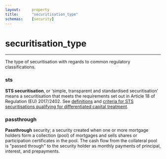 ```yaml
---
layout:     property
title:      "securitisation_type"
schemas:    [security]
---
```


# securitisation_type

---

The type of securitisation with regards to common regulatory classifications.

### sts
**STS securitisation**, or ‘simple, transparent and standardised securitisation’ means a securitisation that meets the requirements set out in Article 18 of Regulation (EU) 2017/2402. See [definitions](https://www.eba.europa.eu/regulation-and-policy/single-rulebook/interactive-single-rulebook/101073) and [criteria for STS securitisations qualifying for differentiated capital treatment](https://www.eba.europa.eu/regulation-and-policy/single-rulebook/interactive-single-rulebook/101074).

### passthrough
**Passthrough** security; a security created when one or more mortgage holders form a collection (pool) of mortgages and sells shares or participation certificates in the pool. The cash flow from the collateral pool is "passed through" to the security holder as monthly payments of principal, interest, and prepayments.
